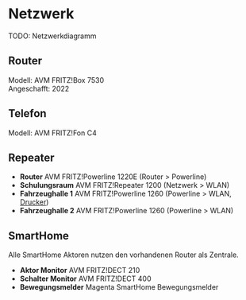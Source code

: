 # Netzwerk

TODO: Netzwerkdiagramm

## Router

Modell: AVM FRITZ!Box 7530  
Angeschafft: 2022

## Telefon

Modell: AVM FRITZ!Fon C4

## Repeater

* **Router** AVM FRITZ!Powerline 1220E (Router > Powerline)
* **Schulungsraum** AVM FRITZ!Repeater 1200 (Netzwerk > WLAN)
* **Fahrzeughalle 1** AVM FRITZ!Powerline 1260 (Powerline > WLAN, [Drucker](Alarmvisualisierung.md#drucker))
* **Fahrzeughalle 2** AVM FRITZ!Powerline 1260 (Powerline > WLAN)

## SmartHome

Alle SmartHome Aktoren nutzen den vorhandenen Router als Zentrale.

* **Aktor Monitor** AVM FRITZ!DECT 210
* **Schalter Monitor** AVM FRITZ!DECT 400
* **Bewegungsmelder** Magenta SmartHome Bewegungsmelder